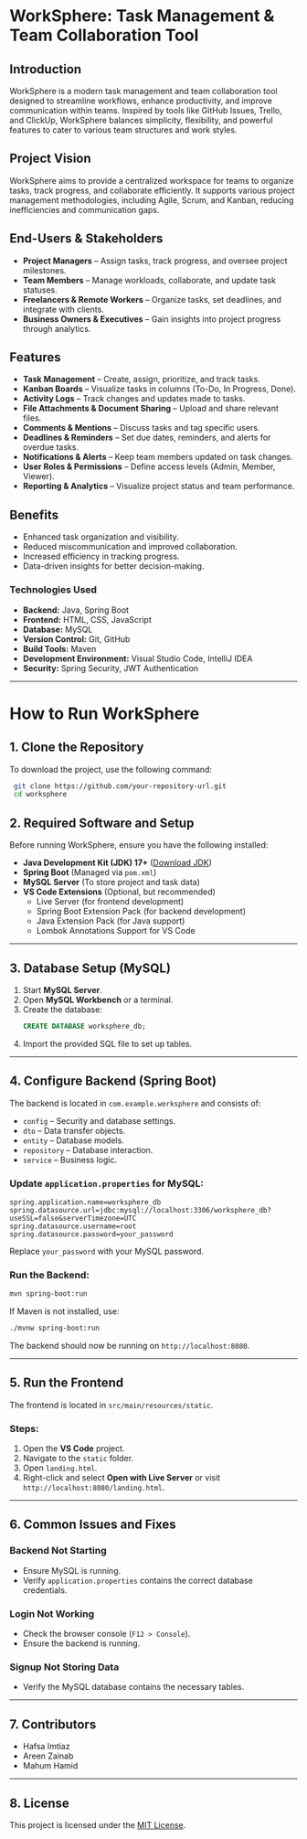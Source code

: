 # WorkSphere: Task Management & Team Collaboration Tool

## Introduction
WorkSphere is a modern task management and team collaboration tool designed to streamline workflows, enhance productivity, and improve communication within teams. Inspired by tools like GitHub Issues, Trello, and ClickUp, WorkSphere balances simplicity, flexibility, and powerful features to cater to various team structures and work styles.

## Project Vision
WorkSphere aims to provide a centralized workspace for teams to organize tasks, track progress, and collaborate efficiently. It supports various project management methodologies, including Agile, Scrum, and Kanban, reducing inefficiencies and communication gaps.

## End-Users & Stakeholders
- **Project Managers** – Assign tasks, track progress, and oversee project milestones.
- **Team Members** – Manage workloads, collaborate, and update task statuses.
- **Freelancers & Remote Workers** – Organize tasks, set deadlines, and integrate with clients.
- **Business Owners & Executives** – Gain insights into project progress through analytics.

## Features
- **Task Management** – Create, assign, prioritize, and track tasks.
- **Kanban Boards** – Visualize tasks in columns (To-Do, In Progress, Done).
- **Activity Logs** – Track changes and updates made to tasks.
- **File Attachments & Document Sharing** – Upload and share relevant files.
- **Comments & Mentions** – Discuss tasks and tag specific users.
- **Deadlines & Reminders** – Set due dates, reminders, and alerts for overdue tasks.
- **Notifications & Alerts** – Keep team members updated on task changes.
- **User Roles & Permissions** – Define access levels (Admin, Member, Viewer).
- **Reporting & Analytics** – Visualize project status and team performance.

## Benefits
- Enhanced task organization and visibility.
- Reduced miscommunication and improved collaboration.
- Increased efficiency in tracking progress.
- Data-driven insights for better decision-making.

### Technologies Used
- **Backend:** Java, Spring Boot
- **Frontend:** HTML, CSS, JavaScript
- **Database:** MySQL
- **Version Control:** Git, GitHub
- **Build Tools:** Maven
- **Development Environment:** Visual Studio Code, IntelliJ IDEA
- **Security:** Spring Security, JWT Authentication

---

# How to Run WorkSphere

## 1. Clone the Repository

To download the project, use the following command:
```sh
 git clone https://github.com/your-repository-url.git
 cd worksphere
```

## 2. Required Software and Setup
Before running WorkSphere, ensure you have the following installed:

- **Java Development Kit (JDK) 17+** ([Download JDK](https://www.oracle.com/java/technologies/javase-downloads.html))
- **Spring Boot** (Managed via `pom.xml`)
- **MySQL Server** (To store project and task data)
- **VS Code Extensions** (Optional, but recommended)
  - Live Server (for frontend development)
  - Spring Boot Extension Pack (for backend development)
  - Java Extension Pack (for Java support)
  - Lombok Annotations Support for VS Code

---

## 3. Database Setup (MySQL)
1. Start **MySQL Server**.
2. Open **MySQL Workbench** or a terminal.
3. Create the database:
   ```sql
   CREATE DATABASE worksphere_db;
   ```
4. Import the provided SQL file to set up tables.

---

## 4. Configure Backend (Spring Boot)
The backend is located in `com.example.worksphere` and consists of:
- `config` – Security and database settings.
- `dto` – Data transfer objects.
- `entity` – Database models.
- `repository` – Database interaction.
- `service` – Business logic.

### Update `application.properties` for MySQL:
```properties
spring.application.name=worksphere_db
spring.datasource.url=jdbc:mysql://localhost:3306/worksphere_db?useSSL=false&serverTimezone=UTC
spring.datasource.username=root
spring.datasource.password=your_password
```
Replace `your_password` with your MySQL password.

### Run the Backend:
```sh
mvn spring-boot:run
```
If Maven is not installed, use:
```sh
./mvnw spring-boot:run
```
The backend should now be running on `http://localhost:8080`.

---

## 5. Run the Frontend
The frontend is located in `src/main/resources/static`.

### Steps:
1. Open the **VS Code** project.
2. Navigate to the `static` folder.
3. Open `landing.html`.
4. Right-click and select **Open with Live Server** or visit `http://localhost:8080/landing.html`.

---

## 6. Common Issues and Fixes

### **Backend Not Starting**
- Ensure MySQL is running.
- Verify `application.properties` contains the correct database credentials.

### **Login Not Working**
- Check the browser console (`F12 > Console`).
- Ensure the backend is running.

### **Signup Not Storing Data**
- Verify the MySQL database contains the necessary tables.

---

## 7. Contributors
- Hafsa Imtiaz
- Areen Zainab
- Mahum Hamid

---

## 8. License
This project is licensed under the [MIT License](LICENSE).

